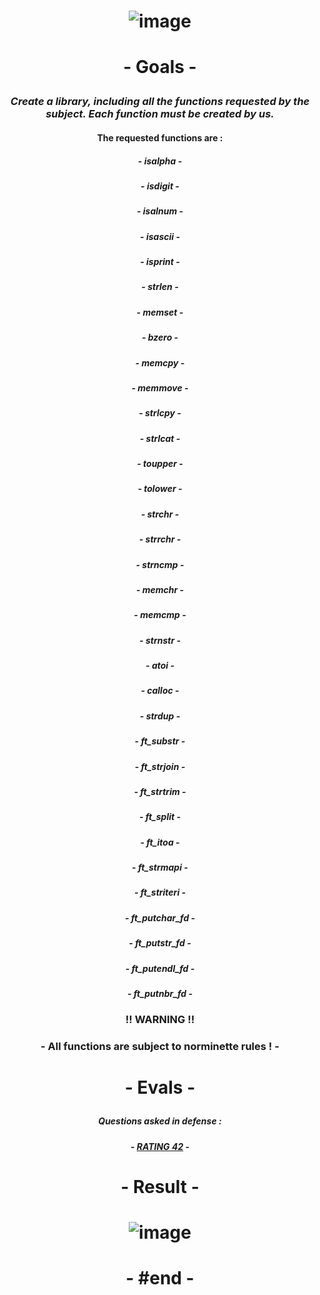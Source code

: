 # <p align="center"> ![image](https://github.com/ChrstphrChevalier/42Lausanne/assets/146819291/a6a9416a-20b5-4027-b0ce-f191cf888502) </p>

# <p align="center"> - Goals - </p>

### <p align="center"> *Create a library, including all the functions requested by the subject. Each function must be created by us.*

#### <p align="center"> The requested functions are : </p>

##### <p align="center"> - *isalpha* - </p>
##### <p align="center"> - *isdigit* - </p>
##### <p align="center"> - *isalnum* - </p>
##### <p align="center"> - *isascii* - </p>
##### <p align="center"> - *isprint* - </p>
##### <p align="center"> - *strlen* - </p>
##### <p align="center"> - *memset* - </p>
##### <p align="center"> - *bzero* - </p>
##### <p align="center"> - *memcpy* - </p>
##### <p align="center"> - *memmove* - </p>
##### <p align="center"> - *strlcpy* - </p>
##### <p align="center"> - *strlcat* - </p>
##### <p align="center"> - *toupper* - </p>
##### <p align="center"> - *tolower* - </p>
##### <p align="center"> - *strchr* - </p>
##### <p align="center"> - *strrchr* - </p>
##### <p align="center"> - *strncmp* - </p>
##### <p align="center"> - *memchr* - </p>
##### <p align="center"> - *memcmp* - </p>
##### <p align="center"> - *strnstr* - </p>
##### <p align="center"> - *atoi* - </p>
##### <p align="center"> - *calloc* - </p>
##### <p align="center"> - *strdup* - </p>
##### <p align="center"> - *ft_substr* - </p>
##### <p align="center"> - *ft_strjoin* - </p>
##### <p align="center"> - *ft_strtrim* - </p>
##### <p align="center"> - *ft_split* - </p>
##### <p align="center"> - *ft_itoa* - </p>
##### <p align="center"> - *ft_strmapi* - </p>
##### <p align="center"> - *ft_striteri* - </p>
##### <p align="center"> - *ft_putchar_fd* - </p>
##### <p align="center"> - *ft_putstr_fd* - </p>
##### <p align="center"> - *ft_putendl_fd* - </p>
##### <p align="center"> - *ft_putnbr_fd* - </p>

### <p align="center"> !! **WARNING** !! </p>

### <p align="center"> - All functions are subject to norminette rules ! - </p>

# <p align="center"> - Evals - </p>

##### <p align="center"> *Questions asked in defense :* </p>

##### <p align="center"> - [RATING 42](https://rphlr.github.io/42-Evals/Cursus/Libft/) - </p>

# <p align="center"> - Result - </p>

# <p align="center"> ![image](https://github.com/ChrstphrChevalier/42Lausanne/assets/146819291/ce91d11d-53c4-4d83-949a-391c1c46ccca) </p>

# <p align="center"> - #end - </p>
